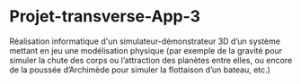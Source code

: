 # Projet-transverse-App-3
Réalisation informatique d'un simulateur-démonstrateur 3D d’un système mettant en jeu une modélisation physique (par exemple de la gravité pour simuler la chute des corps ou l’attraction des planètes entre elles, ou encore de la poussée d’Archimède pour simuler la flottaison d’un bateau, etc.)
